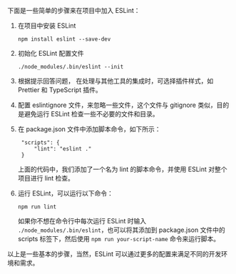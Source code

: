 下面是一些简单的步骤来在项目中加入 ESLint：

1. 在项目中安装 ESLint

   ```
   npm install eslint --save-dev
   ```

2. 初始化 ESLint 配置文件

   ```
   ./node_modules/.bin/eslint --init
   ```

3. 根据提示回答问题，
   在处理与其他工具的集成时，可选择插件样式，如 Prettier 和 TypeScript 插件。

4. 配置 eslintignore 文件，来忽略一些文件，这个文件与 gitignore 类似，目的是避免运行 ESLint 检查一些不必要的文件和目录。

5. 在 package.json 文件中添加脚本命令，如下所示：

   ```
    "scripts": {
        "lint": "eslint ."
    }
   ```

   上面的代码中，我们添加了一个名为 lint 的脚本命令，并使用 ESLint 对整个项目进行 lint 检查。

6. 运行 ESLint，可以运行以下命令：

   ```
   npm run lint
   ```

   如果你不想在命令行中每次运行 ESLint 时输入 `./node_modules/.bin/eslint`，也可以将其添加到 package.json 文件中的 scripts 标签下，然后使用 `npm run your-script-name` 命令来运行脚本。

以上是一些基本的步骤，当然，ESLint 可以通过更多的配置来满足不同的开发环境和需求。
